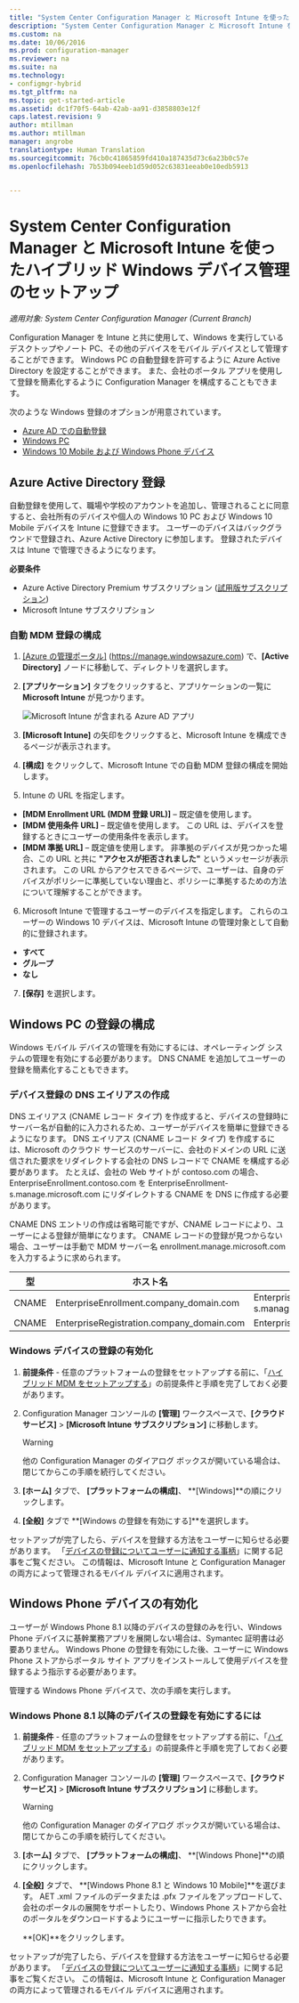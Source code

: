 ```yaml
---
title: "System Center Configuration Manager と Microsoft Intune を使ったハイブリッド Windows デバイス管理のセットアップ | Microsoft Docs"
description: "System Center Configuration Manager と Microsoft Intune を使用して Windows デバイス管理を設定します。"
ms.custom: na
ms.date: 10/06/2016
ms.prod: configuration-manager
ms.reviewer: na
ms.suite: na
ms.technology:
- configmgr-hybrid
ms.tgt_pltfrm: na
ms.topic: get-started-article
ms.assetid: dc1f70f5-64ab-42ab-aa91-d3858803e12f
caps.latest.revision: 9
author: mtillman
ms.author: mtillman
manager: angrobe
translationtype: Human Translation
ms.sourcegitcommit: 76cb0c41865859fd410a187435d73c6a23b0c57e
ms.openlocfilehash: 7b53b094eeb1d59d052c63831eeab0e10edb5913


---
```

# <a name="set-up-windows-hybrid-device-management-with-system-center-configuration-manager-and-microsoft-intune"></a>System Center Configuration Manager と Microsoft Intune を使ったハイブリッド Windows デバイス管理のセットアップ

*適用対象: System Center Configuration Manager (Current Branch)*

Configuration Manager を Intune と共に使用して、Windows を実行しているデスクトップやノート PC、その他のデバイスをモバイル デバイスとして管理することができます。 Windows PC の自動登録を許可するように Azure Active Directory を設定することができます。 また、会社のポータル アプリを使用して登録を簡素化するように Configuration Manager を構成することもできます。


次のような Windows 登録のオプションが用意されています。

- [Azure AD での自動登録](#azure-active-directory-enrollment)
- [Windows PC](#set-up-windows-device-enrollment)
- [Windows 10 Mobile および Windows Phone デバイス](#enable-windows-phone-devices)

## <a name="azure-active-directory-enrollment"></a>Azure Active Directory 登録

自動登録を使用して、職場や学校のアカウントを追加し、管理されることに同意すると、会社所有のデバイスや個人の Windows 10 PC および Windows 10 Mobile デバイスを Intune に登録できます。 ユーザーのデバイスはバックグラウンドで登録され、Azure Active Directory に参加します。 登録されたデバイスは Intune で管理できるようになります。

**必要条件**
- Azure Active Directory Premium サブスクリプション ([試用版サブスクリプション](http://go.microsoft.com/fwlink/?LinkID=816845))
- Microsoft Intune サブスクリプション


### <a name="configure-automatic-mdm-enrollment"></a>自動 MDM 登録の構成

1. [[Azure の管理ポータル]](https://manage.windowsazure.com) (https://manage.windowsazure.com) で、**[Active Directory]** ノードに移動して、ディレクトリを選択します。

2. **[アプリケーション]** タブをクリックすると、アプリケーションの一覧に **Microsoft Intune** が見つかります。

    ![Microsoft Intune が含まれる Azure AD アプリ](../media/aad-intune-app.png)

3. **[Microsoft Intune]** の矢印をクリックすると、Microsoft Intune を構成できるページが表示されます。

4. **[構成]** をクリックして、Microsoft Intune での自動 MDM 登録の構成を開始します。

5. Intune の URL を指定します。

  - **[MDM Enrollment URL (MDM 登録 URL)]** – 既定値を使用します。
  - **[MDM 使用条件 URL]** – 既定値を使用します。 この URL は、デバイスを登録するときにユーザーの使用条件を表示します。
  - **[MDM 準拠 URL]** – 既定値を使用します。 非準拠のデバイスが見つかった場合、この URL と共に **"アクセスが拒否されました"** というメッセージが表示されます。 この URL からアクセスできるページで、ユーザーは、自身のデバイスがポリシーに準拠していない理由と、ポリシーに準拠するための方法について理解することができます。

6.  Microsoft Intune で管理するユーザーのデバイスを指定します。 これらのユーザーの Windows 10 デバイスは、Microsoft Intune の管理対象として自動的に登録されます。

  - **すべて**
  - **グループ**
  - **なし**

7. **[保存]** を選択します。

## <a name="configure-windows-pc-enrollment"></a>Windows PC の登録の構成
 Windows モバイル デバイスの管理を有効にするには、オペレーティング システムの管理を有効にする必要があります。  DNS CNAME を追加してユーザーの登録を簡素化することもできます。

### <a name="create-dns-alias-for-device-enrollment"></a>デバイス登録の DNS エイリアスの作成  
 DNS エイリアス (CNAME レコード タイプ) を作成すると、デバイスの登録時にサーバー名が自動的に入力されるため、ユーザーがデバイスを簡単に登録できるようになります。 DNS エイリアス (CNAME レコード タイプ) を作成するには、Microsoft のクラウド サービスのサーバーに、会社のドメインの URL に送信された要求をリダイレクトする会社の DNS レコードで CNAME を構成する必要があります。  たとえば、会社の Web サイトが contoso.com の場合、EnterpriseEnrollment.contoso.com を EnterpriseEnrollment-s.manage.microsoft.com にリダイレクトする CNAME を DNS に作成する必要があります。  

 CNAME DNS エントリの作成は省略可能ですが、CNAME レコードにより、ユーザーによる登録が簡単になります。 CNAME レコードの登録が見つからない場合、ユーザーは手動で MDM サーバー名 enrollment.manage.microsoft.com を入力するように求められます。

|型|ホスト名|指定先|  
|----------|---------------|---------------|  
|CNAME|EnterpriseEnrollment.company_domain.com|EnterpriseEnrollment-s.manage.microsoft.com|  
|CNAME|EnterpriseRegistration.company_domain.com|EnterpriseRegistration.windows.net|  
### <a name="to-enable-enrollment-for-windows-devices"></a>Windows デバイスの登録の有効化  

1.  **前提条件** - 任意のプラットフォームの登録をセットアップする前に、「[ハイブリッド MDM をセットアップする](setup-hybrid-mdm.md)」の前提条件と手順を完了しておく必要があります。  

2.  Configuration Manager コンソールの **[管理]** ワークスペースで、**[クラウド サービス]**  >  **[Microsoft Intune サブスクリプション]** に移動します。  

    > [!WARNING]  
    >  他の Configuration Manager のダイアログ ボックスが開いている場合は、閉じてからこの手順を続行してください。  

3.  **[ホーム]** タブで、 **[プラットフォームの構成]**、 **[Windows]**の順にクリックします。  

4.  **[全般]** タブで **[Windows の登録を有効にする]**を選択します。  

 セットアップが完了したら、デバイスを登録する方法をユーザーに知らせる必要があります。 「[デバイスの登録についてユーザーに通知する事柄](https://docs.microsoft.com/intune/deploy-use/what-to-tell-your-end-users-about-using-microsoft-intune)」に関する記事をご覧ください。 この情報は、Microsoft Intune と Configuration Manager の両方によって管理されるモバイル デバイスに適用されます。

## <a name="enable-windows-phone-devices"></a>Windows Phone デバイスの有効化  
  ユーザーが Windows Phone 8.1 以降のデバイスの登録のみを行い、Windows Phone デバイスに基幹業務アプリを展開しない場合は、Symantec 証明書は必要ありません。 Windows Phone の登録を有効にした後、ユーザーに Windows Phone ストアからポータル サイト アプリをインストールして使用デバイスを登録するよう指示する必要があります。  

  管理する Windows Phone デバイスで、次の手順を実行します。  

### <a name="to-enable-enrollment-for-windows-phone-81-and-later-devices"></a>Windows Phone 8.1 以降のデバイスの登録を有効にするには  

 1.  **前提条件** - 任意のプラットフォームの登録をセットアップする前に、「[ハイブリッド MDM をセットアップする](setup-hybrid-mdm.md)」の前提条件と手順を完了しておく必要があります。  

 2.  Configuration Manager コンソールの **[管理]** ワークスペースで、**[クラウド サービス]**  >  **[Microsoft Intune サブスクリプション]** に移動します。  

     > [!WARNING]  
     >  他の Configuration Manager のダイアログ ボックスが開いている場合は、閉じてからこの手順を続行してください。  

 3.  **[ホーム]** タブで、 **[プラットフォームの構成]**、 **[Windows Phone]**の順にクリックします。  

 4.  **[全般]** タブで、  **[Windows Phone 8.1 と Windows 10 Mobile]**を選びます。 AET .xml ファイルのデータまたは .pfx ファイルをアップロードして、会社のポータルの展開をサポートしたり、Windows Phone ストアから会社のポータルをダウンロードするようにユーザーに指示したりできます。  

      **[OK]**をクリックします。  

  セットアップが完了したら、デバイスを登録する方法をユーザーに知らせる必要があります。 「[デバイスの登録についてユーザーに通知する事柄](https://docs.microsoft.com/intune/deploy-use/what-to-tell-your-end-users-about-using-microsoft-intune)」に関する記事をご覧ください。 この情報は、Microsoft Intune と Configuration Manager の両方によって管理されるモバイル デバイスに適用されます。  



<!--HONumber=Feb17_HO2-->


